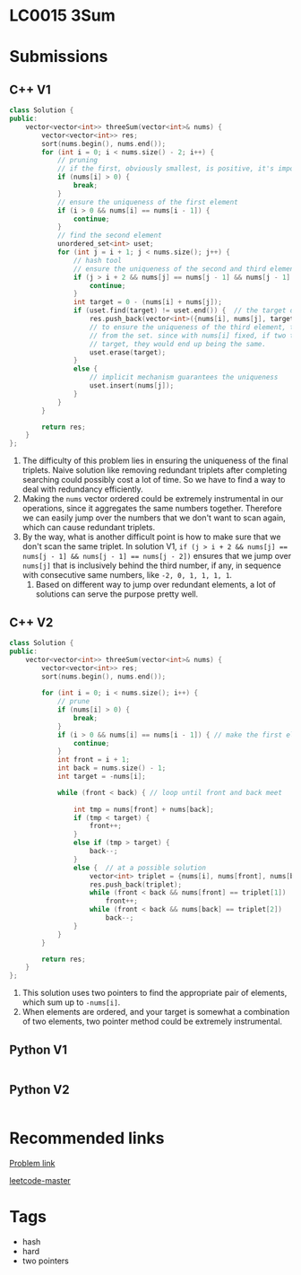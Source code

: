 # LC0015 3Sum

# Submissions

## C++ V1

```C++
class Solution {
public:
    vector<vector<int>> threeSum(vector<int>& nums) {
        vector<vector<int>> res;
        sort(nums.begin(), nums.end());
        for (int i = 0; i < nums.size() - 2; i++) {
            // pruning
            // if the first, obviously smallest, is positive, it's impossible to find more answers
            if (nums[i] > 0) {
                break;
            }
            // ensure the uniqueness of the first element
            if (i > 0 && nums[i] == nums[i - 1]) {
                continue;
            }
            // find the second element
            unordered_set<int> uset;
            for (int j = i + 1; j < nums.size(); j++) {
                // hash tool
                // ensure the uniqueness of the second and third element
                if (j > i + 2 && nums[j] == nums[j - 1] && nums[j - 1] == nums[j - 2]) {
                    continue;
                }
                int target = 0 - (nums[i] + nums[j]);
                if (uset.find(target) != uset.end()) {  // the target does exist
                    res.push_back(vector<int>({nums[i], nums[j], target}));
                    // to ensure the uniqueness of the third element, target must be removed
                    // from the set. since with nums[i] fixed, if two triplets find the same
                    // target, they would end up being the same.
                    uset.erase(target);
                }
                else {
                    // implicit mechanism guarantees the uniqueness
                    uset.insert(nums[j]);
                }
            }
        }

        return res;
    }
};
```

1. The difficulty of this problem lies in ensuring the uniqueness of the final triplets. Naive solution like removing redundant triplets after completing searching could possibly cost a lot of time. So we have to find a way to deal with redundancy efficiently.
2. Making the `nums` vector ordered could be extremely instrumental in our operations, since it aggregates the same numbers together. Therefore we can easily jump over the numbers that we don't want to scan again, which can cause redundant triplets.
3. By the way, what is another difficult point is how to make sure that we don't scan the same triplet. In solution V1, `if (j > i + 2 && nums[j] == nums[j - 1] && nums[j - 1] == nums[j - 2])` ensures that we jump over `nums[j]` that is inclusively behind the third number, if any, in sequence with consecutive same numbers, like `-2, 0, 1, 1, 1, 1`.
   1. Based on different way to jump over redundant elements, a lot of solutions can serve the purpose pretty well.

## C++ V2

```C++
class Solution {
public:
    vector<vector<int>> threeSum(vector<int>& nums) {
        vector<vector<int>> res;
        sort(nums.begin(), nums.end());
        
        for (int i = 0; i < nums.size(); i++) {
            // prune
            if (nums[i] > 0) {
                break;
            }
            if (i > 0 && nums[i] == nums[i - 1]) { // make the first element unique
                continue;
            }
            int front = i + 1;
            int back = nums.size() - 1;
            int target = -nums[i];

            while (front < back) { // loop until front and back meet
                
                int tmp = nums[front] + nums[back];
                if (tmp < target) {
                    front++;
                }
                else if (tmp > target) {
                    back--;
                }
                else {  // at a possible solution
                    vector<int> triplet = {nums[i], nums[front], nums[back]};
                    res.push_back(triplet);
                    while (front < back && nums[front] == triplet[1])
                        front++;
                    while (front < back && nums[back] == triplet[2])
                        back--;
                }
            }
        }

        return res;
    }
};
```

1. This solution uses two pointers to find the appropriate pair of elements, which sum up to `-nums[i]`.
2. When elements are ordered, and your target is somewhat a combination of two elements, two pointer method could be extremely instrumental. 

## Python V1

```python
```



## Python V2

```python

```





# Recommended links

[Problem link](https://leetcode.com/problems/3sum/description/)

[leetcode-master](https://github.com/youngyangyang04/leetcode-master/blob/master/problems/0015.%E4%B8%89%E6%95%B0%E4%B9%8B%E5%92%8C.md)



# Tags

- hash
- hard
- two pointers